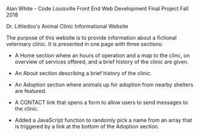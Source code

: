 Alan White - Code Louisville Front End Web Development Final Project
Fall 2018

Dr. Littledoo's Animal Clinic
Informational Website

The purpose of this website is to provide information about a fictional veterinary clinic. It is presented in one page with three sections:

- A Home section where an hours of operation and a map to the clinc, on overview of services offered, and a brief history of the clinic are given.

- An About section describing a brief history of the clinic.

- An Adoption section where animals up for adoption from nearby shelters are featured.

- A CONTACT link that opens a form to allow users to send messages to the clinic.

- Added a JavaScript function to randomly pick a name from an array that is triggered by a link at the bottom of the Adoption section.
